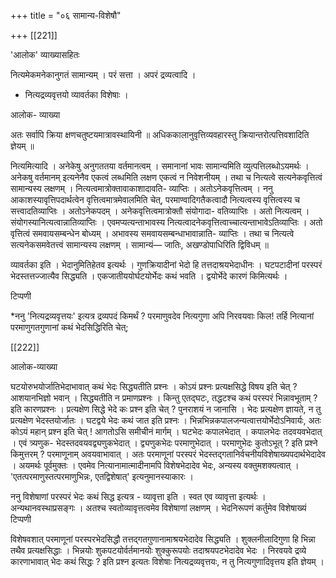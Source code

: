 +++
title = "०६ सामान्य-विशेषौ"

+++
[[221]]

'आलोक' व्याख्यासहितः 

नित्यमेकमनेकानुगतं सामान्यम् । परं सत्ता । अपरं द्रव्यत्वादि । 

* नित्यद्रव्यवृत्तयो व्यावर्तका विशेषाः । 

आलोक- व्याख्या 

अतः सर्वापि क्रिया क्षणचतुष्टयमात्रावस्थायिनी ॥ अधिककालानुवृत्तिव्यवहारस्तु क्रियान्तरोत्पत्तिवशादिति ज्ञेयम् ॥ 

नित्यमित्यादि । अनेकेषु अनुगततया वर्तमानत्वम् । समानानां भावः सामान्यमिति व्युत्पत्तिलब्धोऽयमर्थः । अनेकषु वर्तमानम् इत्यनेनैव एकत्वं लब्धमिति लक्षण एकत्वं न निवेशनीयम् । तथा च नित्यत्वे सत्यनेकवृत्तित्वं सामान्यस्य लक्षणम् । नित्यत्वमात्रोक्तावाकाशादावति- व्याप्तिः । अतोऽनेकवृत्तित्वम् । ननु आकाशस्यावृत्तिपदार्थत्वेन वृत्तित्वमात्रमेवालमिति चेत्, परमाण्वादिगतैकत्वादौ नित्यत्वस्य वृत्तित्वस्य च सत्त्वादतिव्याप्तिः । अतोऽनेकपदम् । अनेकवृत्तित्वमात्रोक्तौ संयोगादा- वतिव्याप्तिः । अतो नित्यत्वम् । संयोगस्यानित्यत्वान्नातिव्याप्तिः । एवमप्यत्यन्ताभावस्य नित्यत्वादनेकवृत्तित्वाच्चात्यन्ताभावेऽतिव्याप्तिः । अतो वृत्तित्वं समवायसम्बन्धेन बोध्यम् । अभावस्य समवायसम्बन्धाभावान्नाति- व्याप्तिः । तथा च नित्यत्वे सत्यनेकसमवेतत्त्वं सामान्यस्य लक्षणम् । सामान्यं— जातिः, अखण्डोपाधिरिति द्विविधम् ॥ 

व्यावर्तका इति । भेदानुमितिहेतव इत्यर्थः । गुणक्रियादीनां भेदो हि तत्तदाश्रयभेदाधीनः । घटपटादीनां परस्परं भेदस्तत्तज्जात्यैव सिद्ध्यति । एकजातीययोर्घटयोर्भेदः कथं भवति । द्वयोर्भेदे कारणं किमित्यर्थः । 

टिप्पणी 

*ननु 'नित्यद्रव्यवृत्तयः' इत्यत्र द्रव्यपदं किमर्थं ? परमाणुवदेव नित्यगुणा अपि निरवयवाः किल! तर्हि नित्यानां परमाणुगतगुणानां कथं भेदसिद्धिरिति चेत्; 



[[222]]

आलोक-व्याख्या 

घटयोरुभयोर्जातिभेदाभावात् कथं भेदः सिद्ध्यतीति प्रश्नः । कोऽयं प्रश्नः प्रत्यक्षसिद्धे विषय इति चेत् ? आशयानभिज्ञो भवान् । सिद्ध्यतीति न प्रमाणप्रश्नः । किन्तु एतद्घटः, तद्धटश्च कथं परस्परं भिन्नावभूताम् ? इति कारणप्रश्नः । प्रत्यक्षेण सिद्धे भेदे कः प्रश्न इति चेत् ? पुनराशयं न जानासि । भेदः प्रत्यक्षेण ज्ञायते, न तु प्रत्यक्षेण भेदस्तयोर्जातः । घटद्वये भेदः कथं जात इति प्रश्नः । भिन्नभिन्नकपालजन्यत्वात्तयोर्भेदोऽनिवार्यः, अतः कोऽयं महान् प्रश्न इति चेत् ! आगतोऽसि समीचीनं मार्गम् । घटभेदः कपालभेदात् । कपालभेदः तदवयवभेदात् । एवं त्र्यणुक- भेदस्तदवयवद्व्यणुकभेदात् । द्व्यणुकभेदः परमाणुभेदात् । परमाणुभेदः कुतोऽभूत् ? इति प्रश्ने किमुत्तरम् ? परमाणूनाम् अवयवाभावात् । अतः परमाणूनां परस्परं भेदस्तद्गतानिर्वचनीयविशेषाख्यपदार्थभेदादेव । अयमर्थः पूर्वमुक्तः । एवमेव नित्यानामात्मादीनामपि विशेषभेदादेव भेदः, अन्यस्य वक्तुमशक्यत्वात् । 'एतत्परमाणुस्तत्परमाणुभिन्नः, एतद्विशेषात्' इत्यनुमानस्याकारः । 

ननु विशेषाणां परस्परं भेदः कथं सिद्ध इत्यत्र - व्यावृत्ता इति । स्वत एव व्यावृत्ता इत्यर्थः । अन्यथानवस्थाप्रसङ्गः । अतश्च स्वतोव्यावृत्तत्वमेव विशेषाणां लक्षणम् । भेदनिरूपणं कर्तुमेव विशेषाख्यं टिप्पणी 

विशेषवशात् परमाणूनां परस्परभेदसिद्धौ तत्तद्गतगुणानामाश्रयभेदादेव सिद्ध्यति । शुक्लनीलादिगुणा हि भिन्ना तथैव प्रत्यक्षसिद्धाः । भिन्नयोः शुकपटयोर्वर्तमानयोः शुक्कुरूपयोः तदाश्रयपटभेदादेव भेदः । निरवयवे द्रव्ये कारणाभावात् भेदः कथं सिद्धः ? इति प्रश्न इत्यतः विशेषाः नित्यद्रव्यवृत्तयः, न तु नित्यगुणादिवृत्तय इति ज्ञेयम् । 
